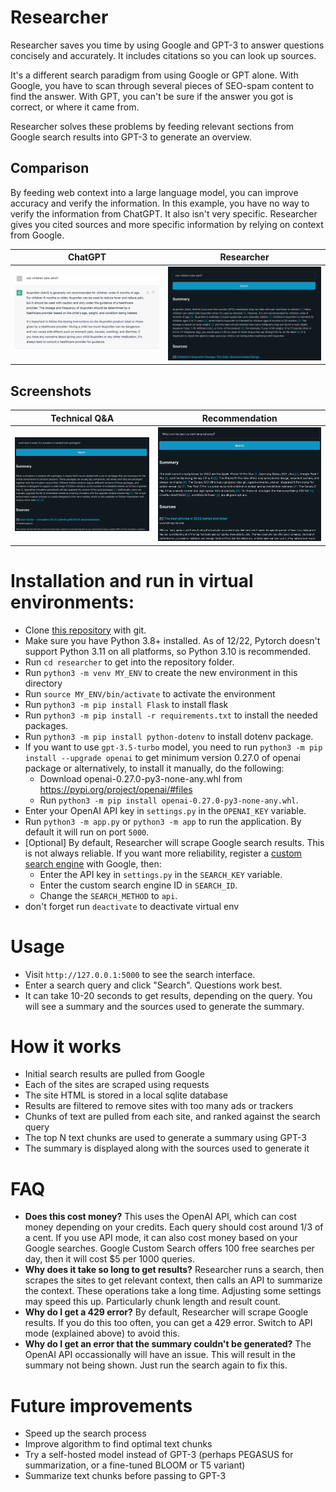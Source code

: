 # Researcher

Researcher saves you time by using Google and GPT-3 to answer questions concisely and accurately.  It includes citations so you can look up sources.

It's a different search paradigm from using Google or GPT alone.  With Google, you have to scan through several pieces of SEO-spam content to find the answer.  With GPT, you can't be sure if the answer you got is correct, or where it came from.

Researcher solves these problems by feeding relevant sections from Google search results into GPT-3 to generate an overview.

## Comparison

By feeding web context into a large language model, you can improve accuracy and verify the information.  In this example, you have no way to verify the information from ChatGPT.  It also isn't very specific.  Researcher gives you cited sources and more specific information by relying on context from Google.

| ChatGPT                         | Researcher                      |
|---------------------------------|---------------------------------|
| ![Search 3](images/chatgpt.png) | ![Search 3](images/screen3.png) |

## Screenshots

| Technical Q&A                   | Recommendation                  |
|---------------------------------|---------------------------------|
| ![Search 1](images/screen1.png) | ![Search 2](images/screen2.png) |

# Installation and run in virtual environments:

* Clone [this repository](https://github.com/bO-05/researcher) with git.
* Make sure you have Python 3.8+ installed.  As of 12/22, Pytorch doesn't support Python 3.11 on all platforms, so Python 3.10 is recommended.
* Run `cd researcher` to get into the repository folder.
* Run `python3 -m venv MY_ENV` to create the new environment in this directory 
* Run `source MY_ENV/bin/activate` to activate the environment
* Run `python3 -m pip install Flask` to install flask
* Run `python3 -m pip install -r requirements.txt` to install the needed packages.
* Run `python3 -m pip install python-dotenv` to install dotenv package.
* If you want to use `gpt-3.5-turbo` model, you need to run `python3 -m pip install --upgrade openai` to get minimum version 0.27.0 of openai package 
  or alternatively, to install it manually, do the following:
  * Download openai-0.27.0-py3-none-any.whl from https://pypi.org/project/openai/#files
  * Run `python3 -m pip install openai-0.27.0-py3-none-any.whl`.
* Enter your OpenAI API key in `settings.py` in the `OPENAI_KEY` variable.
* Run `python3 -m app.py` or `python3 -m app` to run the application.  By default it will run on port `5000`.
* [Optional] By default, Researcher will scrape Google search results.  This is not always reliable.  If you want more reliability, register a [custom search engine](https://developers.google.com/custom-search/) with Google, then:
  * Enter the API key in `settings.py` in the `SEARCH_KEY` variable.  
  * Enter the custom search engine ID in `SEARCH_ID`.
  * Change the `SEARCH_METHOD` to `api`.
* don't forget run `deactivate` to deactivate virtual env

# Usage

* Visit `http://127.0.0.1:5000` to see the search interface.
* Enter a search query and click "Search".  Questions work best.
* It can take 10-20 seconds to get results, depending on the query.  You will see a summary and the sources used to generate the summary.

# How it works

* Initial search results are pulled from Google
* Each of the sites are scraped using requests
* The site HTML is stored in a local sqlite database
* Results are filtered to remove sites with too many ads or trackers
* Chunks of text are pulled from each site, and ranked against the search query
* The top N text chunks are used to generate a summary using GPT-3
* The summary is displayed along with the sources used to generate it

# FAQ

* **Does this cost money?** This uses the OpenAI API, which can cost money depending on your credits.  Each query should cost around 1/3 of a cent.  If you use API mode, it can also cost money based on your Google searches.  Google Custom Search offers 100 free searches per day, then it will cost $5 per 1000 queries.
* **Why does it take so long to get results?**  Researcher runs a search, then scrapes the sites to get relevant context, then  calls an API to summarize the context.  These operations take a long time.  Adjusting some settings may speed this up.  Particularly chunk length and result count.
* **Why do I get a 429 error?** By default, Researcher will scrape Google results.  If you do this too often, you can get a 429 error.  Switch to API mode (explained above) to avoid this.
* **Why do I get an error that the summary couldn't be generated?** The OpenAI API occassionally will have an issue.  This will result in the summary not being shown.  Just run the search again to fix this.

# Future improvements

* Speed up the search process
* Improve algorithm to find optimal text chunks
* Try a self-hosted model instead of GPT-3 (perhaps PEGASUS for summarization, or a fine-tuned BLOOM or T5 variant)
* Summarize text chunks before passing to GPT-3